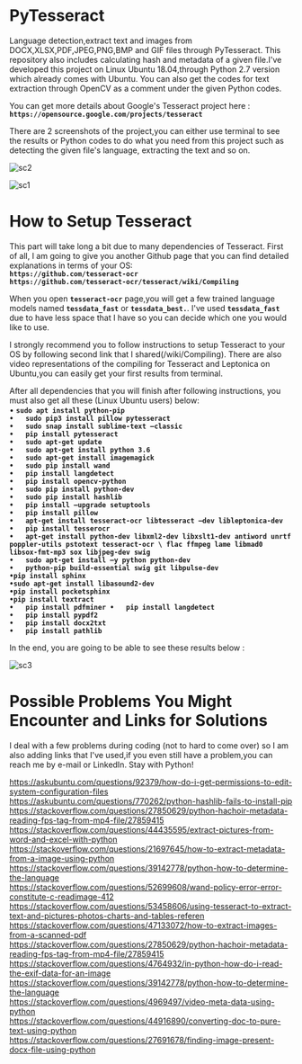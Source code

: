 # PyTesseract
Language detection,extract text and images from DOCX,XLSX,PDF,JPEG,PNG,BMP and GIF files through PyTesseract. This repository also includes calculating hash and metadata of a given file.I've developed this project on Linux Ubuntu 18.04,through Python 2.7 version which already comes with Ubuntu. You can also get the codes for text extraction through OpenCV as a comment under the given Python codes.

You can get more details about Google's Tesseract project here :                                                                      
**`https://opensource.google.com/projects/tesseract`**

There are 2 screenshots of the project,you can either use terminal to see the results or Python codes to do what you need from this project such as detecting the given file's language, extracting the text and so on.

![sc2](https://user-images.githubusercontent.com/29866395/57572445-19f9f600-7423-11e9-8f8a-53c9fe2a6366.jpg)

![sc1](https://user-images.githubusercontent.com/29866395/57572440-064e8f80-7423-11e9-877b-f2c488c2c694.jpg)



# How to Setup Tesseract

This part will take long a bit due to many dependencies of Tesseract. First of all, I am going to give you another Github page that you can find detailed explanations in terms of your OS:                                                                                                                                                                                                           
**`https://github.com/tesseract-ocr`**                                                                            
**`https://github.com/tesseract-ocr/tesseract/wiki/Compiling`**                                                         

When you open **`tesseract-ocr`** page,you will get a few trained language models named **`tessdata_fast`**  or **`tessdata_best.`**. I've used **`tessdata_fast`** due to have less space that I have so you can decide which one you would like to use.                             

I strongly recommend you to follow instructions to setup Tesseract to your OS by following second link that I shared(/wiki/Compiling).
There are also video representations of the compiling for Tesseract and Leptonica on Ubuntu,you can easily get your first results from terminal.


After all dependencies that you will finish after following instructions, you must also get all these (Linux Ubuntu users) below:       
•	**`sudo apt install python-pip                                                                                         
•	sudo pip3 install pillow pytesseract                                                                                    
•	sudo snap install sublime-text –classic                                                                             
•	pip install pytesseract                                                                               
•	sudo apt-get update                                                                                                     
•	sudo apt-get install python 3.6                                                                                             
•	sudo apt-get install imagemagick                                                                                
•	sudo pip install wand                                                                                                         
•	pip install langdetect                                                                                                            
•	pip install opencv-python                                                                                                   
•	sudo pip install python-dev                                                                                               
•	sudo pip install hashlib                                                                                          
•	pip install –upgrade setuptools                                                                                         
•	pip install pillow                                                                                                
•	apt-get install tesseract-ocr libtesseract –dev libleptonica-dev                                                                      
•	pip install tesserocr                                                                                                             
•	apt-get install python-dev libxml2-dev libxslt1-dev antiword unrtf poppler-utils pstotext tesseract-ocr \ flac ffmpeg lame libmad0 libsox-fmt-mp3 sox libjpeg-dev swig                                                                                                
•	sudo apt-get install –y python python-dev                                                                                         
•	python-pip build-essential swig git libpulse-dev                                                                                       
•pip install sphinx                                                                                                     
•sudo apt-get install libasound2-dev                                                                                      
•pip install pocketsphinx                                                                                                          
•pip install textract                                                                                              
•	pip install pdfminer
•	pip install langdetect                                                                                                        
•	pip install pypdf2                                                                          
•	pip install docx2txt                                                                              
•	pip install pathlib`**                                                                            


In the end, you are going to be able to see these results below :

![sc3](https://user-images.githubusercontent.com/29866395/57735681-1af28800-76ae-11e9-8528-d1e04fd1651f.jpg)


# Possible Problems You Might Encounter and Links for Solutions
I deal with a few problems during coding (not to hard to come over) so I am also adding links that I've used,if you even still have a problem,you can reach me by e-mail or LinkedIn. Stay with Python!


https://askubuntu.com/questions/92379/how-do-i-get-permissions-to-edit-system-configuration-files                                 
https://askubuntu.com/questions/770262/python-hashlib-fails-to-install-pip                                                    
https://stackoverflow.com/questions/27850629/python-hachoir-metadata-reading-fps-tag-from-mp4-file/27859415                   
https://stackoverflow.com/questions/44435595/extract-pictures-from-word-and-excel-with-python                                   
https://stackoverflow.com/questions/21697645/how-to-extract-metadata-from-a-image-using-python                                        
https://stackoverflow.com/questions/39142778/python-how-to-determine-the-language                                                       
https://stackoverflow.com/questions/52699608/wand-policy-error-error-constitute-c-readimage-412                                     
https://stackoverflow.com/questions/53458606/using-tesseract-to-extract-text-and-pictures-photos-charts-and-tables-referen            
https://stackoverflow.com/questions/47133072/how-to-extract-images-from-a-scanned-pdf                                       
https://stackoverflow.com/questions/27850629/python-hachoir-metadata-reading-fps-tag-from-mp4-file/27859415                 
https://stackoverflow.com/questions/4764932/in-python-how-do-i-read-the-exif-data-for-an-image                            
https://stackoverflow.com/questions/39142778/python-how-to-determine-the-language                                             
https://stackoverflow.com/questions/4969497/video-meta-data-using-python                                                  
https://stackoverflow.com/questions/44916890/converting-doc-to-pure-text-using-python                                         
https://stackoverflow.com/questions/27691678/finding-image-present-docx-file-using-python                                       

